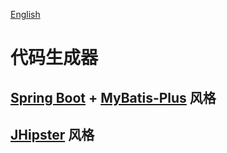 [English](codeGen.md)

# 代码生成器

## [Spring Boot][Spring Boot] + [MyBatis-Plus][MyBatis-Plus] 风格

## [JHipster][JHipster] 风格

[Spring Boot]: https://spring.io/projects/spring-boot

[MyBatis-Plus]: https://github.com/baomidou/mybatis-plus

[JHipster]: https://www.jhipster.tech/

